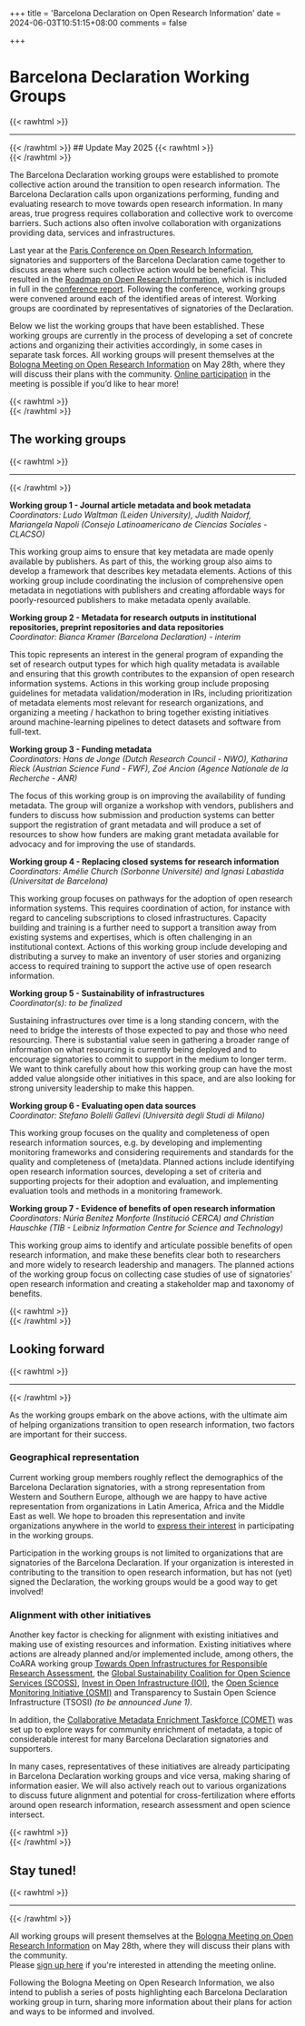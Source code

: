 +++
title = 'Barcelona Declaration on Open Research Information'
date = 2024-06-03T10:51:15+08:00
comments = false

+++

# Barcelona Declaration Working Groups
{{< rawhtml >}}
<hr class="small">
{{< /rawhtml >}}
## Update May 2025
{{< rawhtml >}}
</br>
{{< /rawhtml >}}

The Barcelona Declaration working groups were established to promote collective action around the transition to open research information. The Barcelona Declaration calls upon organizations performing, funding and evaluating research to move towards open research information. In many areas, true progress requires collaboration and collective work to overcome barriers. Such actions also often involve collaboration with organizations providing data, services and infrastructures. 

Last year at the [Paris Conference on Open Research Information](/conference_2024_paris), signatories and supporters of the Barcelona Declaration came together to discuss areas where such collective action would be beneficial. This resulted in the [Roadmap on Open Research Information](/roadmap), which is included in full in the [conference report](https://doi.org/10.5281/zenodo.14054244). Following the conference, working groups were convened around each of the identified areas of interest. Working groups are coordinated by representatives of signatories of the Declaration. 

Below we list the working groups that have been established. These working groups are currently in the process of developing a set of concrete actions and organizing their activities accordingly, in some cases in separate task forces.  All working groups will present themselves at the [Bologna Meeting on Open Research Information](/conference_2025_bologna/) on May 28th, where they will discuss their plans with the community. [Online participation](https://forms.gle/VjsucNEQCzg7tgK88) in the meeting is possible if you’d like to hear more! 

{{< rawhtml >}}
</br>
{{< /rawhtml >}}
## The working groups 
{{< rawhtml >}}
<hr class="small">
{{< /rawhtml >}}

**Working group 1 - Journal article metadata and book metadata**  
*Coordinators: Ludo Waltman (Leiden University), Judith Naidorf, Mariangela Napoli (Consejo Latinoamericano de Ciencias Sociales - CLACSO)*

This working group aims to ensure that key metadata are made openly available by publishers. As part of this, the working group also aims to develop a framework that describes key metadata elements. Actions of this working group include coordinating the inclusion of comprehensive open metadata in negotiations with publishers and creating affordable ways for poorly-resourced publishers to make metadata openly available.

**Working group 2 - Metadata for research outputs in institutional repositories, preprint repositories and data repositories**  
*Coordinator: Bianca Kramer (Barcelona Declaration) - interim* 

This topic represents an interest in the general program of expanding the set of research output types for which high quality metadata is available and ensuring that this growth contributes to the expansion of open research information systems. Actions in this working group include proposing guidelines for metadata validation/moderation in IRs, including prioritization of metadata elements most relevant for research organizations, and organizing a meeting / hackathon to bring together existing initiatives around machine-learning pipelines to detect datasets and software from full-text.

**Working group 3 - Funding metadata**  
*Coordinators: Hans de Jonge (Dutch Research Council - NWO), Katharina Rieck (Austrian Science Fund - FWF), Zoé Ancion (Agence Nationale de la Recherche - ANR)*

The focus of this working group is on improving the availability of funding metadata. The group will organize a workshop with vendors, publishers and funders to discuss how submission and production systems can better support the registration of grant metadata and will produce a set of resources to show how funders are making grant metadata available for advocacy and for improving the use of standards.

**Working group 4 - Replacing closed systems for research information**  
*Coordinators: Amélie Church (Sorbonne Université) and Ignasi Labastida (Universitat de Barcelona)*

This working group focuses on pathways for the adoption of open research information systems. This requires coordination of action, for instance with regard to canceling subscriptions to closed infrastructures. Capacity building and training is a further need to support a transition away from existing systems and expertises, which is often challenging in an institutional context. Actions of this working group include developing and distributing a survey to make an inventory of user stories and organizing access to required training to support the active use of open research information.

**Working group 5 - Sustainability of infrastructures**  
*Coordinator(s): to be finalized*

Sustaining infrastructures over time is a long standing concern, with the need to bridge the interests of those expected to pay and those who need resourcing. There is substantial value seen in gathering a broader range of information on what resourcing is currently being deployed and to encourage signatories to commit to support in the medium to longer term. We want to think carefully about how this working group can have the most added value alongside other initiatives in this space, and are also looking for strong university leadership to make this happen.

**Working group 6 - Evaluating open data sources**  
*Coordinator: Stefano Bolelli Gallevi (Università degli Studi di Milano)*

This working group focuses on the quality and completeness of open research information sources, e.g. by developing and implementing monitoring frameworks and considering requirements and standards for the quality and completeness of (meta)data. Planned actions include identifying open research information sources, developing a set of criteria and supporting projects for their adoption and evaluation, and implementing evaluation tools and methods in a monitoring framework.

**Working group 7 - Evidence of benefits of open research information**  
*Coordinators: Núria Benítez Monforte (Institució CERCA) and Christian Hauschke (TIB - Leibniz Information Centre for Science and Technology)*

This working group aims to identify and articulate possible benefits of open research information, and make these benefits clear both to researchers and more widely to research leadership and managers. The planned actions of the working group focus on collecting case studies of use of signatories’ open research information and creating a stakeholder map and taxonomy of benefits.

{{< rawhtml >}}
</br>
{{< /rawhtml >}}
## Looking forward
{{< rawhtml >}}
<hr class="small">
{{< /rawhtml >}}

As the working groups embark on the above actions, with the ultimate aim of helping organizations transition to open research information, two factors are important for their success.

### Geographical representation
Current working group members roughly reflect the demographics of the Barcelona Declaration signatories, with a strong representation from Western and Southern Europe, although we are happy to have active representation from organizations in Latin America, Africa and the Middle East as well. We hope to broaden this representation and invite organizations anywhere in the world to [express their interest](https://tinyurl.com/Barcelona-Declaration-WGs) in participating in the working groups.

Participation in the working groups is not limited to organizations that are signatories of the Barcelona Declaration. If your organization is interested in contributing to the transition to open research information, but has not (yet) signed the Declaration, the working groups would be a good way to get involved! 


### Alignment with other initiatives
Another key factor is checking for alignment with existing initiatives and making use of existing resources and information. Existing initiatives where actions are already planned and/or implemented include, among others, the CoARA working group [Towards Open Infrastructures for Responsible Research Assessment](https://coara.eu/working-groups/working-groups/wg-towards-open-infrastructures-for-responsible-research-assessment-oi4rra/), the [Global Sustainability Coalition for Open Science Services (SCOSS)](https://scoss.org/), [Invest in Open Infrastructure (IOI)](https://investinopen.org/), the [Open Science Monitoring Initiative (OSMI)](https://open-science-monitoring.org/) and Transparency to Sustain Open Science Infrastructure (TSOSI) *(to be announced June 1)*. 

In addition, the [Collaborative Metadata Enrichment Taskforce (COMET)](https://www.cometadata.org/) was set up to explore ways for community enrichment of metadata, a topic of considerable interest for many Barcelona Declaration signatories and supporters. 

In many cases, representatives of these initiatives are already participating in Barcelona Declaration working groups and vice versa, making sharing of information easier. We will also actively reach out to various organizations to discuss future alignment and potential for cross-fertilization where efforts around open research information, research assessment and open science intersect.

{{< rawhtml >}}
</br>
{{< /rawhtml >}}
## Stay tuned!
{{< rawhtml >}}
<hr class="small">
{{< /rawhtml >}}

All working groups will present themselves at the [Bologna Meeting on Open Research Information](/conference_2025_bologna/) on May 28th, where they will discuss their plans with the community.  
Please [sign up here](https://forms.gle/VjsucNEQCzg7tgK88) if you're interested in attending the meeting online.

Following the Bologna Meeting on Open Research Information, we also intend to publish a series of posts highlighting each Barcelona Declaration working group in turn, sharing more information about their plans for action and ways to be informed and involved. 

